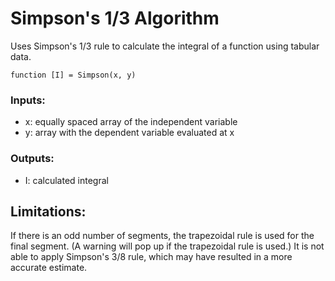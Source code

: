 # Simpson's 1/3 Algorithm
Uses Simpson's 1/3 rule to calculate the integral of a function using tabular data.

`function [I] = Simpson(x, y)`

### Inputs:
- x: equally spaced array of the independent variable
- y: array with the dependent variable evaluated at x

### Outputs:
- I: calculated integral

## Limitations:
If there is an odd number of segments, the trapezoidal rule is used for the final segment. (A warning will pop up if the trapezoidal rule is used.) It is not able to apply Simpson's 3/8 rule, which may have resulted in a more accurate estimate. 
